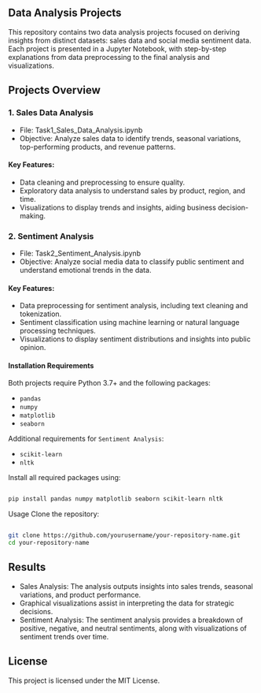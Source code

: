 ## Data Analysis Projects
This repository contains two data analysis projects focused on deriving insights from distinct datasets: sales data and social media sentiment data. Each project is presented in a Jupyter Notebook, with step-by-step explanations from data preprocessing to the final analysis and visualizations.

## Projects Overview
### 1. Sales Data Analysis
- File: Task1_Sales_Data_Analysis.ipynb
- Objective: Analyze sales data to identify trends, seasonal variations, top-performing products, and revenue patterns.
#### Key Features:
- Data cleaning and preprocessing to ensure quality.
- Exploratory data analysis to understand sales by product, region, and time.
- Visualizations to display trends and insights, aiding business decision-making.
### 2. Sentiment Analysis
- File: Task2_Sentiment_Analysis.ipynb
- Objective: Analyze social media data to classify public sentiment and understand emotional trends in the data.
#### Key Features:
- Data preprocessing for sentiment analysis, including text cleaning and tokenization.
- Sentiment classification using machine learning or natural language processing techniques.
- Visualizations to display sentiment distributions and insights into public opinion.

#### Installation Requirements
Both projects require Python 3.7+ and the following packages:

* `pandas`
* `numpy`
* `matplotlib`
* `seaborn`

Additional requirements for `Sentiment Analysis`:

* `scikit-learn`
* `nltk`


Install all required packages using:

```bash

pip install pandas numpy matplotlib seaborn scikit-learn nltk
```

Usage
Clone the repository:

```bash

git clone https://github.com/yourusername/your-repository-name.git
cd your-repository-name
```

## Results
- Sales Analysis: The analysis outputs insights into sales trends, seasonal variations, and product performance.
-  Graphical visualizations assist in interpreting the data for strategic decisions.
-  Sentiment Analysis: The sentiment analysis provides a breakdown of positive, negative, and neutral sentiments, along with visualizations of sentiment trends over time.

## License
This project is licensed under the MIT License.
